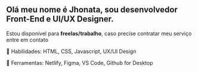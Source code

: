   ## Olá meu nome é Jhonata, sou desenvolvedor Front-End e UI/UX Designer.
  
  <p>Estou disponível para <b>freelas/trabalho</b>, caso precise contratar meu serviço entre em contato<p>
  
  <p>🦄 Habilidades: HTML, CSS, Javascript, UX/UI Design<p>
  
  <p>📖 Ferramentas: Netlify, Figma, VS Code, Github for Desktop<p>
<!--
**JhonSilva17/JhonSilva17** is a ✨ _special_ ✨ repository because its `README.md` (this file) appears on your GitHub profile.

Here are some ideas to get you started:

- 🔭 I’m currently working on ...
- 🌱 I’m currently learning ...
- 👯 I’m looking to collaborate on ...
- 🤔 I’m looking for help with ...
- 💬 Ask me about ...
- 📫 How to reach me: ...
- 😄 Pronouns: ...
- ⚡ Fun fact: ...
-->
